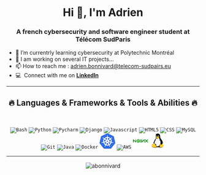 <h1 align="center">Hi 👋, I'm Adrien</h1>
<h3 align="center">A french cybersecurity and software engineer student at Télécom SudParis</h3>


- 🌱 I’m currentrly learning cybersecurity at Polytechnic Montréal
- 🔭 I am working on several IT projects...
- 📫 How to reach me : adrien.bonnivard@telecom-sudpairs.eu
-  :computer: &nbsp;Connect with me on **[LinkedIn]**


<hr>
<h2 align="center">🔥 Languages & Frameworks & Tools & Abilities 🔥</h2>
<br>
<p align="center">
  <code><img title="Bash" height="40" src="https://github.com/yurijserrano/Github-Profile-Readme-Logos/blob/master/programming%20languages/bash.svg"></code>
  <code><img title="Python" height="40" src="https://raw.githubusercontent.com/yurijserrano/Github-Profile-Readme-Logos/f994c418a134b58c4aec11152f6a4a33fa89da26/programming%20languages/python.svg"></code>
   <code><img title="Pycharm" height="40" src="https://raw.githubusercontent.com/yurijserrano/Github-Profile-Readme-Logos/f994c418a134b58c4aec11152f6a4a33fa89da26/ides/pycharm.svg"></code>
  <code><img title="Django" height="40" src="https://github.com/yurijserrano/Github-Profile-Readme-Logos/blob/master/frameworks/django.svg"></code>
  <code><img title="Javascript" height="40" src="https://raw.githubusercontent.com/yurijserrano/Github-Profile-Readme-Logos/f994c418a134b58c4aec11152f6a4a33fa89da26/programming%20languages/javascript.svg"></code>
  <code><img title="HTML5" height="40" src="https://github.com/yurijserrano/Github-Profile-Readme-Logos/blob/master/others/html.svg"></code>
  <code><img title="CSS" height="40" src="https://github.com/yurijserrano/Github-Profile-Readme-Logos/blob/master/others/css.svg"></code>
  <code><img title="MySQL" height="40" src="https://github.com/yurijserrano/Github-Profile-Readme-Logos/blob/master/databases/mysql.svg"></code>
  <code><img title="Git" height="40" src="https://raw.githubusercontent.com/yurijserrano/Github-Profile-Readme-Logos/f994c418a134b58c4aec11152f6a4a33fa89da26/others/git.svg"></code>
  <code><img title="Java" height="40" src="https://github.com/yurijserrano/Github-Profile-Readme-Logos/blob/master/programming%20languages/java.svg"></code>
  <code><img title="Docker" height="40" src="https://github.com/yurijserrano/Github-Profile-Readme-Logos/blob/master/cloud/docker.svg"></code>
  <code><img title="Kubernetes" height="40" src="https://github.com/kubernetes/kubernetes/blob/master/logo/logo.svg"></code>
  <code><img title="AWS" height="40" src="https://github.com/yurijserrano/Github-Profile-Readme-Logos/blob/master/cloud/amazon.svg"></code>
  <code><img title="Nginx" height="40" src="https://raw.githubusercontent.com/devicons/devicon/master/icons/nginx/nginx-original.svg"></code>
  <code><img title="Linux" height="40" src="https://raw.githubusercontent.com/devicons/devicon/master/icons/linux/linux-original.svg"></code>
</p>
<hr>



<p align="center">
  <img align="center" src="https://github-readme-stats.vercel.app/api/top-langs?username=abonnivard&show_icons=true&locale=en&layout=compact" alt="abonnivard" /></p>

[linkedin]: https://www.linkedin.com/in/adrien-bonnivard/ "Linkedin"

